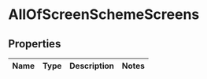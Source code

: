 # AllOfScreenSchemeScreens

## Properties
Name | Type | Description | Notes
------------ | ------------- | ------------- | -------------
